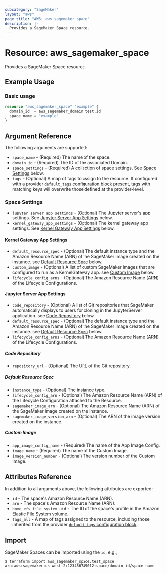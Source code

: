 ```yaml
---
subcategory: "SageMaker"
layout: "aws"
page_title: "AWS: aws_sagemaker_space"
description: |-
  Provides a SageMaker Space resource.
---
```


# Resource: aws_sagemaker_space

Provides a SageMaker Space resource.

## Example Usage

### Basic usage

```terraform
resource "aws_sagemaker_space" "example" {
  domain_id  = aws_sagemaker_domain.test.id
  space_name = "example"
}
```

## Argument Reference

The following arguments are supported:

* `space_name` - (Required) The name of the space.
* `domain_id` - (Required) The ID of the associated Domain.
* `space_settings` - (Required) A collection of space settings. See [Space Settings](#space-settings) below.
* `tags` - (Optional) A map of tags to assign to the resource. If configured with a provider [`default_tags` configuration block](https://registry.terraform.io/providers/hashicorp/aws/latest/docs#default_tags-configuration-block) present, tags with matching keys will overwrite those defined at the provider-level.

### Space Settings

* `jupyter_server_app_settings` - (Optional) The Jupyter server's app settings. See [Jupyter Server App Settings](#jupyter-server-app-settings) below.
* `kernel_gateway_app_settings` - (Optional) The kernel gateway app settings. See [Kernel Gateway App Settings](#kernel-gateway-app-settings) below.

#### Kernel Gateway App Settings

* `default_resource_spec` - (Optional) The default instance type and the Amazon Resource Name (ARN) of the SageMaker image created on the instance. see [Default Resource Spec](#default-resource-spec) below.
* `custom_image` - (Optional) A list of custom SageMaker images that are configured to run as a KernelGateway app. see [Custom Image](#custom-image) below.
* `lifecycle_config_arns` - (Optional) The Amazon Resource Name (ARN) of the Lifecycle Configurations.

#### Jupyter Server App Settings

* `code_repository` - (Optional) A list of Git repositories that SageMaker automatically displays to users for cloning in the JupyterServer application. see [Code Repository](#code-repository) below.
* `default_resource_spec` - (Optional) The default instance type and the Amazon Resource Name (ARN) of the SageMaker image created on the instance. see [Default Resource Spec](#default-resource-spec) below.
* `lifecycle_config_arns` - (Optional) The Amazon Resource Name (ARN) of the Lifecycle Configurations.

##### Code Repository

* `repository_url` - (Optional) The URL of the Git repository.

##### Default Resource Spec

* `instance_type` - (Optional) The instance type.
* `lifecycle_config_arn` - (Optional) The Amazon Resource Name (ARN) of the Lifecycle Configuration attached to the Resource.
* `sagemaker_image_arn` - (Optional) The Amazon Resource Name (ARN) of the SageMaker image created on the instance.
* `sagemaker_image_version_arn` - (Optional) The ARN of the image version created on the instance.

##### Custom Image

* `app_image_config_name` - (Required) The name of the App Image Config.
* `image_name` - (Required) The name of the Custom Image.
* `image_version_number` - (Optional) The version number of the Custom Image.

## Attributes Reference

In addition to all arguments above, the following attributes are exported:

* `id` - The space's Amazon Resource Name (ARN).
* `arn` - The space's Amazon Resource Name (ARN).
* `home_efs_file_system_uid` - The ID of the space's profile in the Amazon Elastic File System volume.
* `tags_all` - A map of tags assigned to the resource, including those inherited from the provider [`default_tags` configuration block](https://registry.terraform.io/providers/hashicorp/aws/latest/docs#default_tags-configuration-block).

## Import

SageMaker Spaces can be imported using the `id`, e.g.,

```
$ terraform import aws_sagemaker_space.test_space arn:aws:sagemaker:us-west-2:123456789012:space/domain-id/space-name
```

